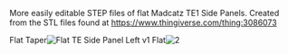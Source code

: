 More easily editable STEP files of flat Madcatz TE1 Side Panels. Created from the STL files found at https://www.thingiverse.com/thing:3086073

Flat Taper![Flat TE Side Panel Left v1](https://github.com/user-attachments/assets/ee5a239a-47fd-43f7-a9d0-e3b031c10934)
Flat![2](https://github.com/user-attachments/assets/abcfb2aa-4fab-4326-aa04-61481fd07e41)

